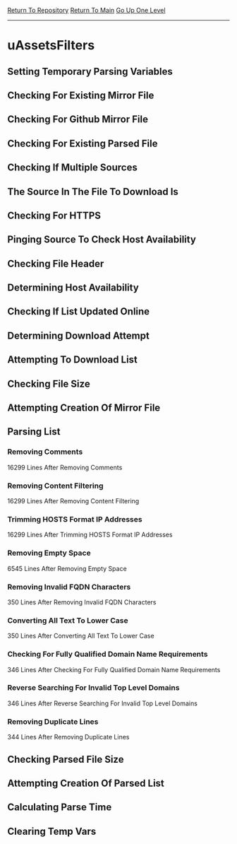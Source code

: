 [Return To Repository](https://github.com/deathbybandaid/piholeparser/)
[Return To Main](https://github.com/deathbybandaid/piholeparser/blob/master/RecentRunLogs/Mainlog.md)
[Go Up One Level](https://github.com/deathbybandaid/piholeparser/blob/master/RecentRunLogs/TopLevelScripts/30-Processing-External-Blacklists.md)
____________________________________
# uAssetsFilters
## Setting Temporary Parsing Variables
## Checking For Existing Mirror File
## Checking For Github Mirror File
## Checking For Existing Parsed File
## Checking If Multiple Sources
## The Source In The File To Download Is
## Checking For HTTPS
## Pinging Source To Check Host Availability
## Checking File Header
## Determining Host Availability
## Checking If List Updated Online
## Determining Download Attempt
## Attempting To Download List
## Checking File Size
## Attempting Creation Of Mirror File
## Parsing List
### Removing Comments
16299 Lines After Removing Comments
### Removing Content Filtering
16299 Lines After Removing Content Filtering
### Trimming HOSTS Format IP Addresses
16299 Lines After Trimming HOSTS Format IP Addresses
### Removing Empty Space
6545 Lines After Removing Empty Space
### Removing Invalid FQDN Characters
350 Lines After Removing Invalid FQDN Characters
### Converting All Text To Lower Case
350 Lines After Converting All Text To Lower Case
### Checking For Fully Qualified Domain Name Requirements
346 Lines After Checking For Fully Qualified Domain Name Requirements
### Reverse Searching For Invalid Top Level Domains
346 Lines After Reverse Searching For Invalid Top Level Domains
### Removing Duplicate Lines
344 Lines After Removing Duplicate Lines
## Checking Parsed File Size
## Attempting Creation Of Parsed List
## Calculating Parse Time
## Clearing Temp Vars

